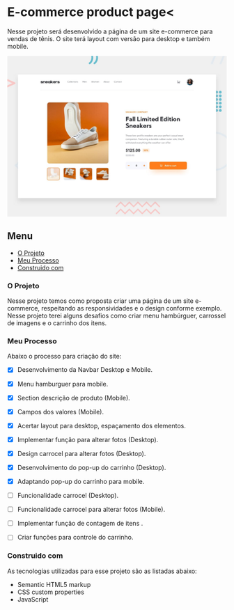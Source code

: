 # E-commerce product page<

Nesse projeto será desenvolvido a página de um site e-commerce para vendas de tênis. O site terá layout com versão para desktop e também mobile. 

![Imagem preview do projeto](./design/desktop-preview.jpg)

## Menu

- [O Projeto](#o-projeto)
- [Meu Processo](#meu-peocesso)
- [Construido com](#construido-com)

### O Projeto

Nesse projeto temos como proposta criar uma página de um site e-commerce, respeitando as responsividades e o design conforme exemplo. Nesse projeto terei alguns desafios como criar menu hambúrguer, carrossel de imagens e o carrinho dos itens.

### Meu Processo

Abaixo o processo para criação do site:

- [X] Desenvolvimento da Navbar Desktop e Mobile.
- [X] Menu hamburguer para mobile.
- [X] Section descrição de produto (Mobile).
- [X] Campos dos valores (Mobile).
- [X] Acertar layout para desktop, espaçamento dos elementos.
- [X] Implementar função para alterar fotos (Desktop).
- [X] Design carrocel para alterar fotos (Desktop).
- [X] Desenvolvimento do pop-up do carrinho (Desktop).
- [X] Adaptando pop-up do carrinho para mobile.
- [ ] Funcionalidade carrocel (Desktop).
- [ ] Funcionalidade carrocel para alterar fotos (Mobile).
- [ ] Implementar função de contagem de itens .

- [ ] Criar funções para controle do carrinho.

### Construido com

As tecnologias utilizadas para esse projeto são as listadas abaixo:

- Semantic HTML5 markup
- CSS custom properties
- JavaScript

